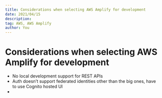 ```yaml
---
title: Considerations when selecting AWS Amplify for development
date: 2021/04/15
description:
tag: AWS, AWS Amplify
author: You
---
```


# Considerations when selecting AWS Amplify for development

- No local development support for REST APIs
- Auth doesn’t support federated identities other than the big ones, have to use Cognito hosted UI
-
